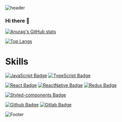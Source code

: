 ![header](https://capsule-render.vercel.app/api?type=wave&color=auto&height=300&section=header&text=Hi%20render&fontSize=90)

### Hi there 👋

[![Anurag's GitHub stats](https://github-readme-stats.vercel.app/api?username=phj2309&show_icons=true&theme=highcontrast)](https://github.com/anuraghazra/github-readme-stats)

[![Top Langs](https://github-readme-stats.vercel.app/api/top-langs/?username=phj2309&langs_count=5&layout=compact)](https://github.com/anuraghazra/github-readme-stats)


# Skills

[![JavaScript Badge](https://img.shields.io/badge/JavaScript-424242?&logo=javascript&logoColor=F7DF1E&style=for-the-badge&link=https://developer.mozilla.org/en-US/docs/Web/JavaScript/)](https://developer.mozilla.org/en-US/docs/Web/JavaScript)
[![TypeScript Badge](https://img.shields.io/badge/TypeScript-424242?&logo=typescript&logoColor=3178C6&style=for-the-badge&link=https://developer.mozilla.org/en-US/docs/Web/TypeScript/)](https://developer.mozilla.org/en-US/docs/Web/TypeScript)


[![React Badge](https://img.shields.io/badge/-REACT-61DAFB?&logo=react&logoColor=white&style=for-the-badge&link=https://reactjs.org)](https://reactjs.org/)
[![ReactNative Badge](https://img.shields.io/badge/-REACT_NATIVE-424242?&logo=react&logoColor=61DAFB&style=for-the-badge&link=https://reactnative.dev)](https://reactnative.dev/)
[![Redux Badge](https://img.shields.io/badge/-REDUX-764ABC?&logo=redux&logoColor=white&style=for-the-badge&link=https://redux.js.org)](https://redux.js.org)

[![Styled-components Badge](https://img.shields.io/badge/-STYLED_COMPONENTS-DB7093?&logo=styled-components&logoColor=white&style=for-the-badge&link=https://styled-components.com)](https://styled-components.com)


[![Github Badge](https://img.shields.io/badge/-GITHUB-181717?&logo=github&logoColor=white&style=for-the-badge&link=https://github.com/phj2309)](https://github.com/phj2309)
[![Gitlab Badge](https://img.shields.io/badge/-GITLAB-FCA121?&logo=gitlab&logoColor=white&style=for-the-badge&link=https://about.gitlab.com)](https://about.gitlab.com)



![Footer](https://capsule-render.vercel.app/api?type=waving&color=auto&height=300&section=footer)



<!--
**phj2309/phj2309** is a ✨ _special_ ✨ repository because its `README.md` (this file) appears on your GitHub profile.

Here are some ideas to get you started:

- 🔭 I’m currently working on ...
- 🌱 I’m currently learning ...
- 👯 I’m looking to collaborate on ...
- 🤔 I’m looking for help with ...
- 💬 Ask me about ...
- 📫 How to reach me: ...
- 😄 Pronouns: ...
- ⚡ Fun fact: ...
-->
